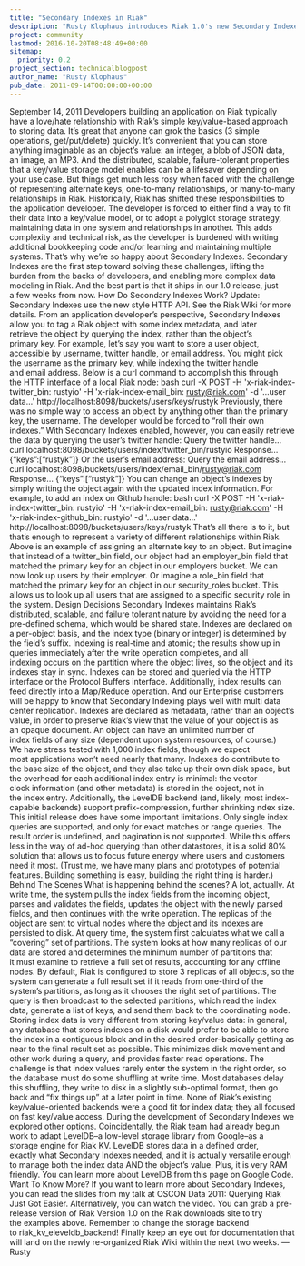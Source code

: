 ```yaml
---
title: "Secondary Indexes in Riak"
description: "Rusty Klophaus introduces Riak 1.0's new Secondary Indexes feature."
project: community
lastmod: 2016-10-20T08:48:49+00:00
sitemap:
  priority: 0.2
project_section: technicalblogpost
author_name: "Rusty Klophaus"
pub_date: 2011-09-14T00:00:00+00:00
---
```

September 14, 2011
Developers building an application on Riak typically have a love/hate relationship with Riak’s simple key/value-based approach to storing data. It’s great that anyone can grok the basics (3 simple operations, get/put/delete) quickly. It’s convenient that you can store anything imaginable as an object’s value: an integer, a blob of JSON data, an image, an MP3. And the distributed, scalable, failure-tolerant properties that a key/value storage model enables can be a lifesaver depending on your use case.
But things get much less rosy when faced with the challenge of representing alternate keys, one-to-many relationships, or many-to-many relationships in Riak. Historically, Riak has shifted these responsibilities to the application developer. The developer is forced to either find a way to fit their data into a key/value model, or to adopt a polyglot storage strategy, maintaining data in one system and relationships in another.
This adds complexity and technical risk, as the developer is burdened with writing additional bookkeeping code and/or learning and maintaining multiple systems.
That’s why we’re so happy about Secondary Indexes. Secondary Indexes are the first step toward solving these challenges, lifting the burden from the backs of developers, and enabling more complex data modeling in Riak. And the best part is that it ships in our 1.0 release, just a few weeks from now.
How Do Secondary Indexes Work?
Update: Secondary Indexes use the new style HTTP API. See the Riak Wiki for more details.
From an application developer’s perspective, Secondary Indexes allow you to tag a Riak object with some index metadata, and later retrieve the object by querying the index, rather than the object’s primary key.
For example, let’s say you want to store a user object, accessible by username, twitter handle, or email address. You might pick the username as the primary key, while indexing the twitter handle and email address. Below is a curl command to accomplish this through the HTTP interface of a local Riak node:
bash
curl -X POST
-H 'x-riak-index-twitter\_bin: rustyio'
-H 'x-riak-index-email\_bin: rusty@riak.com'
-d '...user data...'
http://localhost:8098/buckets/users/keys/rustyk
Previously, there was no simple way to access an object by anything other than the primary key, the username. The developer would be forced to “roll their own indexes.” With Secondary Indexes enabled, however, you can easily retrieve the data by querying the user’s twitter handle:
Query the twitter handle…
curl localhost:8098/buckets/users/index/twitter\_bin/rustyio
Response…
{“keys”:[“rustyk”]}
Or the user’s email address:
Query the email address…
curl localhost:8098/buckets/users/index/email\_bin/rusty@riak.com
Response…
{“keys”:[“rustyk”]}
You can change an object’s indexes by simply writing the object again with the updated index information. For example, to add an index on Github handle:
bash
curl -X POST
-H 'x-riak-index-twitter\_bin: rustyio'
-H 'x-riak-index-email\_bin: rusty@riak.com'
-H 'x-riak-index-github\_bin: rustyio'
-d '...user data...'
http://localhost:8098/buckets/users/keys/rustyk
That’s all there is to it, but that’s enough to represent a variety of different relationships within Riak.
Above is an example of assigning an alternate key to an object. But imagine that instead of a twitter\_bin field, our object had an employer\_bin field that matched the primary key for an object in our employers bucket. We can now look up users by their employer.
Or imagine a role\_bin field that matched the primary key for an object in our security\_roles bucket. This allows us to look up all users that are assigned to a specific security role in the system.
Design Decisions
Secondary Indexes maintains Riak’s distributed, scalable, and failure tolerant nature by avoiding the need for a pre-defined schema, which would be shared state. Indexes are declared on a per-object basis, and the index type (binary or integer) is determined by the field’s suffix.
Indexing is real-time and atomic; the results show up in queries immediately after the write operation completes, and all indexing occurs on the partition where the object lives, so the object and its indexes stay in sync. Indexes can be stored and queried via the HTTP interface or the Protocol Buffers interface. Additionally, index results can feed directly into a Map/Reduce operation. And our Enterprise customers will be happy to know that Secondary Indexing plays well with multi data center replication.
Indexes are declared as metadata, rather than an object’s value, in order to preserve Riak’s view that the value of your object is as an opaque document. An object can have an unlimited number of index fields of any size (dependent upon system resources, of course.) We have stress tested with 1,000 index fields, though we expect most applications won’t need nearly that many. Indexes do contribute to the base size of the object, and they also take up their own disk space, but the overhead for each additional index entry is minimal: the vector clock information (and other metadata) is stored in the object, not in the index entry. Additionally, the LevelDB backend (and, likely, most index-capable backends) support prefix-compression, further shrinking ndex size.
This initial release does have some important limitations. Only single index queries are supported, and only for exact matches or range queries. The result order is undefined, and pagination is not supported. While this offers less in the way of ad-hoc querying than other datastores, it is a solid 80% solution that allows us to focus future energy where users and customers need it most. (Trust me, we have many plans and prototypes of potential features. Building something is easy, building the right thing is harder.)
Behind The Scenes
What is happening behind the scenes? A lot, actually.
At write time, the system pulls the index fields from the incoming object, parses and validates the fields, updates the object with the newly parsed fields, and then continues with the write operation. The replicas of the object are sent to virtual nodes where the object and its indexes are persisted to disk.
At query time, the system first calculates what we call a “covering” set of partitions. The system looks at how many replicas of our data are stored and determines the minimum number of partitions that it must examine to retrieve a full set of results, accounting for any offline nodes. By default, Riak is configured to store 3 replicas of all objects, so the system can generate a full result set if it reads from one-third of the system’s partitions, as long as it chooses the right set of partitions. The query is then broadcast to the selected partitions, which read the index data, generate a list of keys, and send them back to the coordinating node.
Storing index data is very different from storing key/value data: in general, any database that stores indexes on a disk would prefer to be able to store the index in a contiguous block and in the desired
order–basically getting as near to the final result set as possible. This minimizes disk movement and other work during a query, and provides faster read operations. The challenge is that index values rarely enter the system in the right order, so the database must do some shuffling at write time. Most databases delay this shuffling, they write to disk in a slightly sub-optimal format, then go back and “fix things up” at a later point in time.
None of Riak’s existing key/value-oriented backends were a good fit for index data; they all focused on fast key/value access. During the development of Secondary Indexes we explored other options. Coincidentally, the Riak team had already begun work to adapt LevelDB–a low-level storage library from Google–as a storage engine for Riak KV. LevelDB stores data in a defined order, exactly what Secondary Indexes needed, and it is actually versatile enough to manage both the index data AND the object’s value. Plus, it is very RAM friendly. You can learn more about LevelDB from this page on Google Code.
Want To Know More?
If you want to learn more about Secondary Indexes, you can read the slides from my talk at OSCON Data 2011: Querying Riak Just Got Easier. Alternatively, you can watch the video.
You can grab a pre-release version of Riak Version 1.0 on the Riak downloads site to try the examples above. Remember to change the storage backend to riak\_kv\_eleveldb\_backend!
Finally keep an eye out for documentation that will land on the newly re-organized Riak Wiki within the next two weeks.
— Rusty
